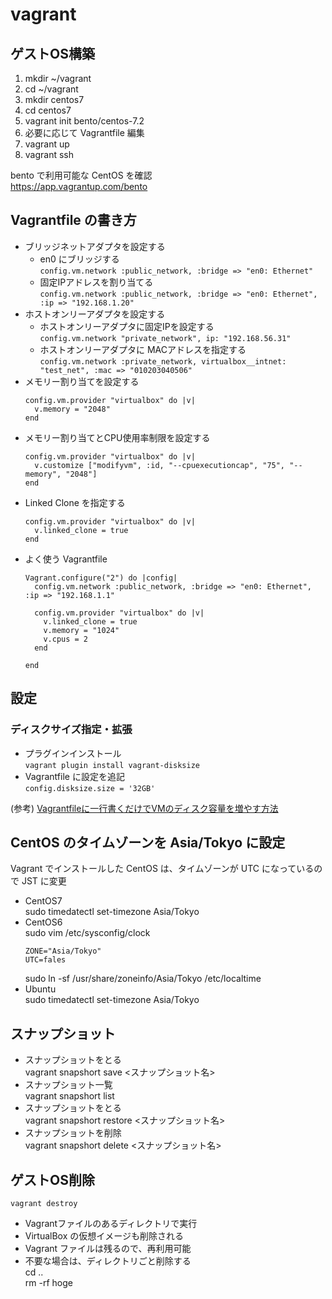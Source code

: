 # vagrant

## ゲストOS構築
1. mkdir ~/vagrant
1. cd ~/vagrant
1. mkdir centos7
1. cd centos7
1. vagrant init bento/centos-7.2
1. 必要に応じて Vagrantfile 編集
1. vagrant up
1. vagrant ssh

bento で利用可能な CentOS を確認  
https://app.vagrantup.com/bento

## Vagrantfile の書き方
- ブリッジネットアダプタを設定する
  - en0 にブリッジする  
`config.vm.network :public_network, :bridge => "en0: Ethernet"`
  - 固定IPアドレスを割り当てる  
`config.vm.network :public_network, :bridge => "en0: Ethernet", :ip => "192.168.1.20"`
- ホストオンリーアダプタを設定する
  - ホストオンリーアダプタに固定IPを設定する  
`config.vm.network "private_network", ip: "192.168.56.31"`
  - ホストオンリーアダプタに MACアドレスを指定する  
`config.vm.network :private_network, virtualbox__intnet: "test_net", :mac => "010203040506"`
- メモリー割り当てを設定する  
    ```
    config.vm.provider "virtualbox" do |v|
      v.memory = "2048"
    end
    ```
- メモリー割り当てとCPU使用率制限を設定する  
    ```
    config.vm.provider "virtualbox" do |v|
      v.customize ["modifyvm", :id, "--cpuexecutioncap", "75", "--memory", "2048"]
    end
    ```
- Linked Clone を指定する  
    ```
    config.vm.provider "virtualbox" do |v|
      v.linked_clone = true
    end
    ```
* よく使う Vagrantfile  
  ```
  Vagrant.configure("2") do |config|
    config.vm.network :public_network, :bridge => "en0: Ethernet", :ip => "192.168.1.1"
  
    config.vm.provider "virtualbox" do |v|
      v.linked_clone = true
      v.memory = "1024"
      v.cpus = 2
    end
  
  end
  ```

## 設定
### ディスクサイズ指定・拡張

* プラグインインストール  
`vagrant plugin install vagrant-disksize`
* Vagrantfile に設定を追記  
`config.disksize.size = '32GB'`

(参考) [Vagrantfileに一行書くだけでVMのディスク容量を増やす方法](https://qiita.com/yut_h1979/items/c84c490053877beee5c1)

## CentOS のタイムゾーンを Asia/Tokyo に設定
Vagrant でインストールした CentOS は、タイムゾーンが UTC になっているので JST に変更

- CentOS7  
  sudo timedatectl set-timezone Asia/Tokyo
- CentOS6  
  sudo vim /etc/sysconfig/clock
  ```
  ZONE="Asia/Tokyo"
  UTC=fales
  ```
  sudo ln -sf /usr/share/zoneinfo/Asia/Tokyo /etc/localtime
- Ubuntu  
  sudo timedatectl set-timezone Asia/Tokyo

## スナップショット

* スナップショットをとる  
vagrant snapshort save <スナップショット名>
* スナップショット一覧  
vagrant snapshort list
* スナップショットをとる  
vagrant snapshort restore <スナップショット名>
* スナップショットを削除  
vagrant snapshort delete <スナップショット名>


## ゲストOS削除
`vagrant destroy`
* Vagrantファイルのあるディレクトリで実行
* VirtualBox の仮想イメージも削除される
* Vagrant ファイルは残るので、再利用可能
* 不要な場合は、ディレクトリごと削除する  
cd ..  
rm -rf hoge
